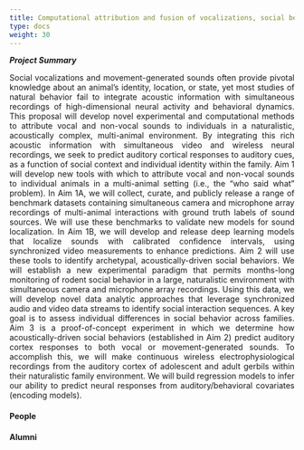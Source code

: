 ```yaml
---
title: Computational attribution and fusion of vocalizations, social behavior, and neural recordings in a naturalistic environment
type: docs
weight: 30
---
```


**_Project Summary_**
<div style="text-align: justify">
Social vocalizations and movement-generated sounds often provide pivotal knowledge about an animal’s identity, location, or state, yet most studies of natural behavior fail to integrate acoustic information with simultaneous recordings of high-dimensional neural activity and behavioral dynamics. This proposal will develop novel experimental and computational methods to attribute vocal and non-vocal sounds to individuals in a naturalistic, acoustically complex, multi-animal environment. By integrating this rich acoustic information with simultaneous video and wireless neural recordings, we seek to predict auditory cortical responses to auditory cues, as a function of social context and individual identity within the family. Aim 1 will develop new tools with which to attribute vocal and non-vocal sounds to individual animals in a multi-animal setting (i.e., the “who said what” problem). In Aim 1A, we will collect, curate, and publicly release a range of benchmark datasets containing simultaneous camera and microphone array recordings of multi-animal interactions with ground truth labels of sound sources. We will use these benchmarks to validate new models for sound localization. In Aim 1B, we will develop and release deep learning models that localize sounds with calibrated confidence intervals, using synchronized video measurements to enhance predictions. Aim 2 will use these tools to identify archetypal, acoustically-driven social behaviors. We will establish a new experimental paradigm that permits months-long monitoring of rodent social behavior in a large, naturalistic environment with simultaneous camera and microphone array recordings. Using this data, we will develop novel data analytic approaches that leverage synchronized audio and video data streams to identify social interaction sequences. A key goal is to assess individual differences in social behavior across families. Aim 3 is a proof-of-concept experiment in which we determine how acoustically-driven social behaviors (established in Aim 2) predict auditory cortex responses to both vocal or movement-generated sounds. To accomplish this, we will make continuous wireless electrophysiological recordings from the auditory cortex of adolescent and adult gerbils within their naturalistic family environment. We will build regression models to infer our ability to predict neural responses from auditory/behavioral covariates (encoding models).
</div>

#### People

#### Alumni